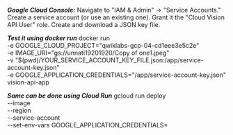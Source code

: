 ***Google Cloud Console:***
  Navigate to "IAM & Admin" -> "Service Accounts."
  Create a service account (or use an existing one).
  Grant it the "Cloud Vision API User" role.
  Create and download a JSON key file.

***Test it using docker run***
docker run \
  -e GOOGLE_CLOUD_PROJECT="qwiklabs-gcp-04-cd1eee3e5c2e" \
  -e IMAGE_URI="gs://unnati19201920/Copy of one1.jpeg" \
  -v "$(pwd)/YOUR_SERVICE_ACCOUNT_KEY_FILE.json:/app/service-account-key.json" \
  -e GOOGLE_APPLICATION_CREDENTIALS="/app/service-account-key.json" \
  vision-api-app

***Same can be done using Cloud Run***
gcloud run deploy <service-name> \
  --image <image-url> \
  --region <region> \
  --service-account <service-account-email> \
  --set-env-vars GOOGLE_APPLICATION_CREDENTIALS=<path-to-json-file>
